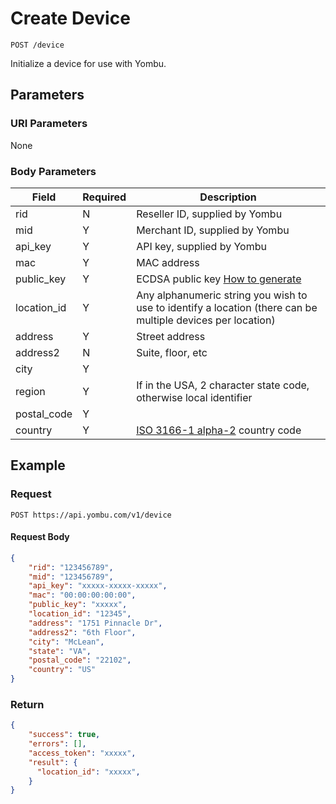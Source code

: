 # Create Device

    POST /device
    
Initialize a device for use with Yombu.




## Parameters
### URI Parameters
None
### Body Parameters
Field | Required | Description
--- | --- | ---
rid | N | Reseller ID, supplied by Yombu
mid | Y | Merchant ID, supplied by Yombu
api_key | Y | API key, supplied by Yombu 
mac | Y | MAC address 
public_key | Y | ECDSA public key [How to generate](/device/openssl.md)
location_id | Y | Any alphanumeric string you wish to use to identify a location (there can be multiple devices per location)
address | Y | Street address
address2 | N | Suite, floor, etc
city | Y | 
region | Y | If in the USA, 2 character state code, otherwise local identifier
postal_code | Y | 
country | Y | [ISO 3166-1 alpha-2](https://en.wikipedia.org/wiki/ISO_3166-1_alpha-2#Officially_assigned_code_elements) country code

## Example
### Request

    POST https://api.yombu.com/v1/device
#### Request Body
```json 
{
    "rid": "123456789",
    "mid": "123456789",
    "api_key": "xxxxx-xxxxx-xxxxx",
    "mac": "00:00:00:00:00",
    "public_key": "xxxxx",
    "location_id": "12345",
    "address": "1751 Pinnacle Dr",
    "address2": "6th Floor",
    "city": "McLean",
    "state": "VA",
    "postal_code": "22102",
    "country": "US"
}
```
### Return
``` json
{
    "success": true,
    "errors": [],
    "access_token": "xxxxx",
    "result": {
      "location_id": "xxxxx",
    }
}
```
